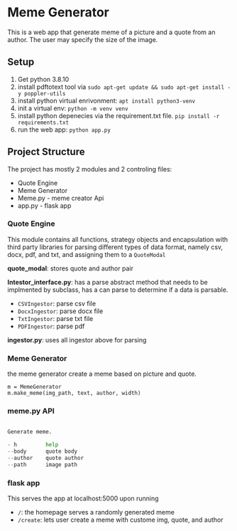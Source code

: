 # Meme Generator

This is a web app that generate meme of a picture and a quote from an author. The user may specify the size of the 
image. 

## Setup
1. Get python 3.8.10
2. install pdftotext tool via `sudo apt-get update && sudo apt-get install -y poppler-utils`
3. install python virtual enrivonment: 
    `apt install python3-venv`
4. init a virtual env: `python -m venv venv`
5. install python depenecies via the requirement.txt file. `pip install -r requirements.txt`
6. run the web app: `python app.py`

## Project Structure
The project has mostly 2 modules and 2 controling files:
- Quote Engine 
- Meme Generator
- Meme.py - meme creator Api
- app.py - flask app

### Quote Engine
This module contains all functions, strategy objects and encapsulation with third party libraries
for parsing different types of data format, namely csv, docx, pdf, and txt, and assigning them to 
a `QuoteModal`

**quote_modal**: stores quote and author pair

**Intestor_interface.py**: has a parse abstract method that needs to be implmented by subclass, has a can parse 
to determine if a data is parsable.
- `CSVIngestor`: parse csv file
- `DocxIngestor`: parse docx file
- `TxtIngestor`: parse txt file
- `PDFIngestor`: parse pdf

**ingestor.py**: uses all ingestor above for parsing

### Meme Generator
the meme generator create a meme based on picture and quote. 

```
m = MemeGenerator
m.make_meme(img_path, text, author, width)
```

### meme.py API
```python

Generate meme.

- h         help
--body      quote body
--author    quote author
--path      image path
```

### flask app
This serves the app at localhost:5000 upon running
- `/`: the homepage serves a randomly generated meme
- `/create`: lets user create a meme with custome img, quote, and author
